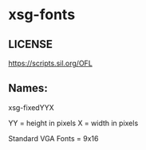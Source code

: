 # xsg-fonts

## LICENSE
https://scripts.sil.org/OFL

## Names:

xsg-fixedYYX

YY = height in pixels
X  = width in pixels

Standard VGA Fonts = 9x16
